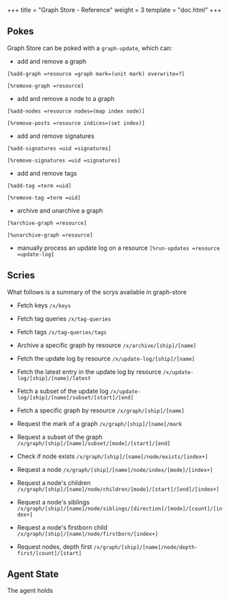 +++
title = "Graph Store - Reference"
weight = 3
template = "doc.html"
+++


## Pokes

Graph Store can be poked with a `graph-update`, which can:

- add and remove a graph

`[%add-graph =resource =graph mark=(unit mark) overwrite=?]`

`[%remove-graph =resource]`

- add and remove a node to a graph

`[%add-nodes =resource nodes=(map index node)]`

`[%remove-posts =resource indices=(set index)]`

- add and remove signatures

`[%add-signatures =uid =signatures]`

`[%remove-signatures =uid =signatures]`

- add and remove tags

`[%add-tag =term =uid]`

`[%remove-tag =term =uid]`

- archive and unarchive a graph

`[%archive-graph =resource]`

`[%unarchive-graph =resource]`

- manually process an update log on a resource
  `[%run-updates =resource =update-log]`

## Scries

What follows is a summary of the scrys available in graph-store

<!-- enhancement: add examples -->

- Fetch keys
  `/x/keys`

- Fetch tag queries
  `/x/tag-queries`

- Fetch tags
  `/x/tag-queries/tags`

- Archive a specific graph by resource
  `/x/archive/[ship]/[name]`

- Fetch the update log by resource
  `/x/update-log/[ship]/[name]`

- Fetch the latest entry in the update log by resource
  `/x/update-log/[ship]/[name]/latest`

- Fetch a subset of the update log
  `/x/update-log/[ship]/[name]/subset/[start]/[end]`

- Fetch a specific graph by resource
  `/x/graph/[ship]/[name]`

- Request the mark of a graph
  `/x/graph/[ship]/[name]/mark`

- Request a subset of the graph
  `/x/graph/[ship]/[name]/subset/[mode]/[start]/[end]`

- Check if node exists
  `/x/graph/[ship]/[name]/node/exists/[index+]`

- Request a node
  `/x/graph/[ship]/[name]/node/index/[mode]/[index+]`

- Request a node's children
  `/x/graph/[ship]/[name]/node/children/[mode]/[start]/[end]/[index+]`

- Request a node's siblings
  `/x/graph/[ship]/[name]/node/siblings/[direction]/[mode]/[count]/[index+]`

- Request a node's firstborn child
  `/x/graph/[ship]/[name]/node/firstborn/[index+]`

- Request nodes, depth first
  `/x/graph/[ship]/[name]/node/depth-first/[count]/[start]`

## Agent State

The agent holds 
